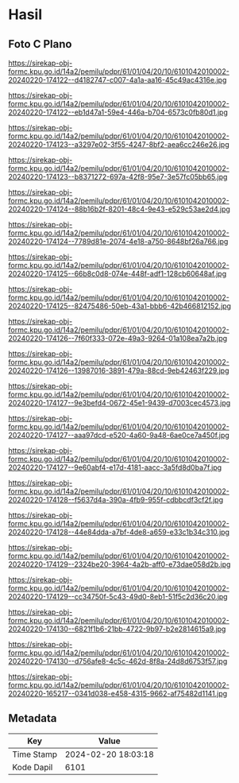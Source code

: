 # Hasil

## Foto C Plano

https://sirekap-obj-formc.kpu.go.id/14a2/pemilu/pdpr/61/01/04/20/10/6101042010002-20240220-174122--d4182747-c007-4a1a-aa16-45c49ac4316e.jpg

https://sirekap-obj-formc.kpu.go.id/14a2/pemilu/pdpr/61/01/04/20/10/6101042010002-20240220-174122--eb1d47a1-59e4-446a-b704-6573c0fb80d1.jpg

https://sirekap-obj-formc.kpu.go.id/14a2/pemilu/pdpr/61/01/04/20/10/6101042010002-20240220-174123--a3297e02-3f55-4247-8bf2-aea6cc246e26.jpg

https://sirekap-obj-formc.kpu.go.id/14a2/pemilu/pdpr/61/01/04/20/10/6101042010002-20240220-174123--b8371272-697a-42f8-95e7-3e57fc05bb65.jpg

https://sirekap-obj-formc.kpu.go.id/14a2/pemilu/pdpr/61/01/04/20/10/6101042010002-20240220-174124--88b16b2f-8201-48c4-9e43-e529c53ae2d4.jpg

https://sirekap-obj-formc.kpu.go.id/14a2/pemilu/pdpr/61/01/04/20/10/6101042010002-20240220-174124--7789d81e-2074-4e18-a750-8648bf26a766.jpg

https://sirekap-obj-formc.kpu.go.id/14a2/pemilu/pdpr/61/01/04/20/10/6101042010002-20240220-174125--66b8c0d8-074e-448f-adf1-128cb60648af.jpg

https://sirekap-obj-formc.kpu.go.id/14a2/pemilu/pdpr/61/01/04/20/10/6101042010002-20240220-174125--82475486-50eb-43a1-bbb6-42b466812152.jpg

https://sirekap-obj-formc.kpu.go.id/14a2/pemilu/pdpr/61/01/04/20/10/6101042010002-20240220-174126--7f60f333-072e-49a3-9264-01a108ea7a2b.jpg

https://sirekap-obj-formc.kpu.go.id/14a2/pemilu/pdpr/61/01/04/20/10/6101042010002-20240220-174126--13987016-3891-479a-88cd-9eb42463f229.jpg

https://sirekap-obj-formc.kpu.go.id/14a2/pemilu/pdpr/61/01/04/20/10/6101042010002-20240220-174127--9e3befd4-0672-45e1-9439-d7003cec4573.jpg

https://sirekap-obj-formc.kpu.go.id/14a2/pemilu/pdpr/61/01/04/20/10/6101042010002-20240220-174127--aaa97dcd-e520-4a60-9a48-6ae0ce7a450f.jpg

https://sirekap-obj-formc.kpu.go.id/14a2/pemilu/pdpr/61/01/04/20/10/6101042010002-20240220-174127--9e60abf4-e17d-4181-aacc-3a5fd8d0ba7f.jpg

https://sirekap-obj-formc.kpu.go.id/14a2/pemilu/pdpr/61/01/04/20/10/6101042010002-20240220-174128--f5637d4a-390a-4fb9-955f-cdbbcdf3cf2f.jpg

https://sirekap-obj-formc.kpu.go.id/14a2/pemilu/pdpr/61/01/04/20/10/6101042010002-20240220-174128--44e84dda-a7bf-4de8-a659-e33c1b34c310.jpg

https://sirekap-obj-formc.kpu.go.id/14a2/pemilu/pdpr/61/01/04/20/10/6101042010002-20240220-174129--2324be20-3964-4a2b-aff0-e73dae058d2b.jpg

https://sirekap-obj-formc.kpu.go.id/14a2/pemilu/pdpr/61/01/04/20/10/6101042010002-20240220-174129--cc34750f-5c43-49d0-8eb1-51f5c2d36c20.jpg

https://sirekap-obj-formc.kpu.go.id/14a2/pemilu/pdpr/61/01/04/20/10/6101042010002-20240220-174130--6821f1b6-21bb-4722-9b97-b2e2814615a9.jpg

https://sirekap-obj-formc.kpu.go.id/14a2/pemilu/pdpr/61/01/04/20/10/6101042010002-20240220-174130--d756afe8-4c5c-462d-8f8a-24d8d6753f57.jpg

https://sirekap-obj-formc.kpu.go.id/14a2/pemilu/pdpr/61/01/04/20/10/6101042010002-20240220-165217--0341d038-e458-4315-9662-af75482d1141.jpg


## Metadata

| Key        | Value               |
| ---------- | ------------------- |
| Time Stamp | 2024-02-20 18:03:18 |
| Kode Dapil | 6101                |



